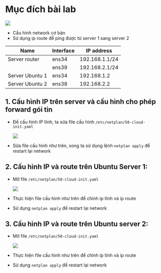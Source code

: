 # Mục đích bài lab
  <img src="https://i.imgur.com/lqQ1krV.png">
  
- Cấu hình network cơ bản
- Sử dụng ip route để ping được từ server 1 sang server 2

| Name | Interface |IP address| 
|--------------|-------|------|
| Server router | ens34 | 192.168.1.1/24 |
|  | ens39 | 192.168.2.1/24 | 
| Server Ubuntu 1 | ens34 | 192.168.1.2 | 
| Server Ubuntu 2 | ens38 | 192.168.2.2 |


## 1. Cấu hình IP trên server và cấu hình cho phép forward gói tin
- Để cấu hình IP tĩnh, ta sửa file cấu hình `/etc/netplan/50-cloud-init.yaml`

    <img src="https://i.imgur.com/6bdBmOr.png">
  
- Sửa file cấu hình như trên, xong ta sử dụng lệnh `netplan apply` để restart lại network

## 2. Cấu hình IP và route trên Ubuntu Server 1:
- Mở file `/etc/netplan/50-cloud-init.yaml`


    <img src="https://i.imgur.com/KXsCw6X.png">

- Thực hiện file cấu hình như trên để chỉnh ip tĩnh và ip route
- Sử dụng `netplan apply` để restart lại network

## 3. Cấu hình IP và route trên Ubuntu server 2:
- Mở file `/etc/netplan/50-cloud-init.yaml`

  <img src="https://i.imgur.com/Hd1DgQN.png">

- Thực hiện file cấu hình như trên để chỉnh ip tĩnh và ip route
- Sử dụng `netplan apply` để restart lại network


